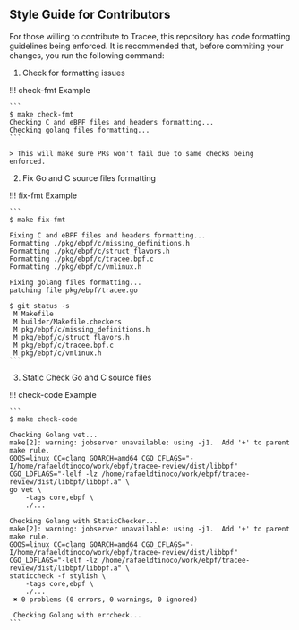 ## Style Guide for Contributors

For those willing to contribute to Tracee, this repository has code formatting
guidelines being enforced. It is recommended that, before commiting your
changes, you run the following command:

1. Check for formatting issues

!!! check-fmt Example

    ```
    $ make check-fmt
    Checking C and eBPF files and headers formatting...
    Checking golang files formatting...
    ```
    
    > This will make sure PRs won't fail due to same checks being enforced.

2. Fix Go and C source files formatting

!!! fix-fmt Example

    ```
    $ make fix-fmt
    
    Fixing C and eBPF files and headers formatting...
    Formatting ./pkg/ebpf/c/missing_definitions.h
    Formatting ./pkg/ebpf/c/struct_flavors.h
    Formatting ./pkg/ebpf/c/tracee.bpf.c
    Formatting ./pkg/ebpf/c/vmlinux.h
    
    Fixing golang files formatting...
    patching file pkg/ebpf/tracee.go
    
    $ git status -s
     M Makefile
     M builder/Makefile.checkers
     M pkg/ebpf/c/missing_definitions.h
     M pkg/ebpf/c/struct_flavors.h
     M pkg/ebpf/c/tracee.bpf.c
     M pkg/ebpf/c/vmlinux.h
    ```

3. Static Check Go and C source files


!!! check-code Example

    ```
    $ make check-code
    
    Checking Golang vet...
    make[2]: warning: jobserver unavailable: using -j1.  Add '+' to parent make rule.
    GOOS=linux CC=clang GOARCH=amd64 CGO_CFLAGS="-I/home/rafaeldtinoco/work/ebpf/tracee-review/dist/libbpf" CGO_LDFLAGS="-lelf -lz /home/rafaeldtinoco/work/ebpf/tracee-review/dist/libbpf/libbpf.a" \
    go vet \
    	-tags core,ebpf \
    	./...
    
    Checking Golang with StaticChecker...
    make[2]: warning: jobserver unavailable: using -j1.  Add '+' to parent make rule.
    GOOS=linux CC=clang GOARCH=amd64 CGO_CFLAGS="-I/home/rafaeldtinoco/work/ebpf/tracee-review/dist/libbpf" CGO_LDFLAGS="-lelf -lz /home/rafaeldtinoco/work/ebpf/tracee-review/dist/libbpf/libbpf.a" \
    staticcheck -f stylish \
    	-tags core,ebpf \
    	./...
     ✖ 0 problems (0 errors, 0 warnings, 0 ignored)

     Checking Golang with errcheck...
    ```
